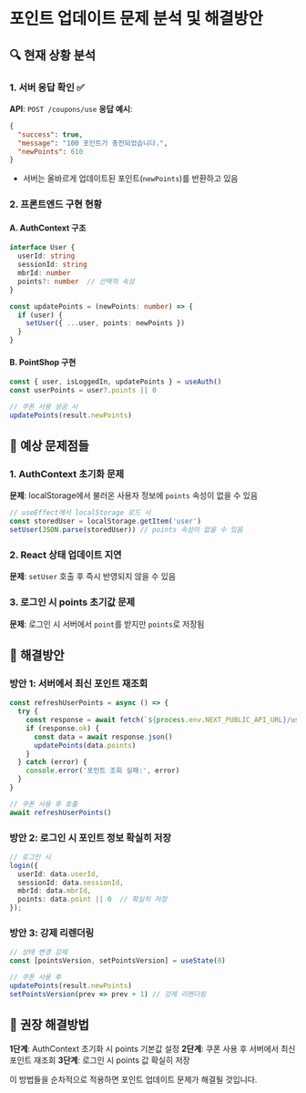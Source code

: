 # 포인트 업데이트 문제 분석 및 해결방안

## 🔍 현재 상황 분석

### 1. 서버 응답 확인 ✅
**API**: `POST /coupons/use`
**응답 예시**:
```json
{
  "success": true,
  "message": "100 포인트가 충전되었습니다.",
  "newPoints": 610
}
```
- 서버는 올바르게 업데이트된 포인트(`newPoints`)를 반환하고 있음

### 2. 프론트엔드 구현 현황

#### A. AuthContext 구조
```typescript
interface User {
  userId: string
  sessionId: string
  mbrId: number
  points?: number  // 선택적 속성
}

const updatePoints = (newPoints: number) => {
  if (user) {
    setUser({ ...user, points: newPoints })
  }
}
```

#### B. PointShop 구현
```typescript
const { user, isLoggedIn, updatePoints } = useAuth()
const userPoints = user?.points || 0

// 쿠폰 사용 성공 시
updatePoints(result.newPoints)
```

## 🐛 예상 문제점들

### 1. AuthContext 초기화 문제
**문제**: localStorage에서 불러온 사용자 정보에 `points` 속성이 없을 수 있음
```typescript
// useEffect에서 localStorage 로드 시
const storedUser = localStorage.getItem('user')
setUser(JSON.parse(storedUser)) // points 속성이 없을 수 있음
```

### 2. React 상태 업데이트 지연
**문제**: `setUser` 호출 후 즉시 반영되지 않을 수 있음

### 3. 로그인 시 points 초기값 문제
**문제**: 로그인 시 서버에서 `point`를 받지만 `points`로 저장됨

## 🔧 해결방안

### 방안 1: 서버에서 최신 포인트 재조회
```typescript
const refreshUserPoints = async () => {
  try {
    const response = await fetch(`${process.env.NEXT_PUBLIC_API_URL}/users/${user?.mbrId}/points`)
    if (response.ok) {
      const data = await response.json()
      updatePoints(data.points)
    }
  } catch (error) {
    console.error('포인트 조회 실패:', error)
  }
}

// 쿠폰 사용 후 호출
await refreshUserPoints()
```

### 방안 2: 로그인 시 포인트 정보 확실히 저장
```typescript
// 로그인 시
login({
  userId: data.userId,
  sessionId: data.sessionId,
  mbrId: data.mbrId,
  points: data.point || 0  // 확실히 저장
});
```

### 방안 3: 강제 리렌더링
```typescript
// 상태 변경 강제
const [pointsVersion, setPointsVersion] = useState(0)

// 쿠폰 사용 후
updatePoints(result.newPoints)
setPointsVersion(prev => prev + 1) // 강제 리렌더링
```

## 🚨 권장 해결방법

**1단계**: AuthContext 초기화 시 points 기본값 설정
**2단계**: 쿠폰 사용 후 서버에서 최신 포인트 재조회
**3단계**: 로그인 시 points 값 확실히 저장

이 방법들을 순차적으로 적용하면 포인트 업데이트 문제가 해결될 것입니다.